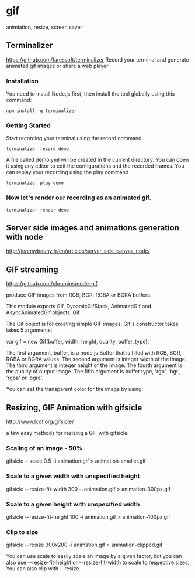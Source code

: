 # gif
animiation, resize, screen saver

## Terminalizer
https://github.com/faressoft/terminalizer
Record your terminal and generate animated gif images or share a web player

### Installation
You need to install Node.js first, then install the tool globally using this command:

    npm install -g terminalizer

### Getting Started
Start recording your terminal using the record command.

    terminalizer record demo

A file called demo.yml will be created in the current directory. You can open it using any editor to edit the configurations and the recorded frames. You can replay your recording using the play command.

    terminalizer play demo

### Now let's render our recording as an animated gif.

    terminalizer render demo


## Server side images and animations generation with node
http://jeremybouny.fr/en/articles/server_side_canvas_node/

## GIF streaming
https://github.com/pkrumins/node-gif

 produce GIF images from RGB, BGR, RGBA or BGRA buffers.

This module exports Gif, DynamicGifStack, AnimatedGif and AsyncAnimatedGif objects.
Gif

The Gif object is for creating simple GIF images. Gif's constructor takes takes 5 arguments:

var gif = new Gif(buffer, width, height, quality, buffer_type);

The first argument, buffer, is a node.js Buffer that is filled with RGB, BGR, RGBA or BGRA values. The second argument is integer width of the image. The third argument is integer height of the image. The fourth argument is the quality of output image. The fifth argument is buffer type, 'rgb', 'bgr', 'rgba' or 'bgra'.

You can set the transparent color for the image by using:


## Resizing, GIF Animation with gifsicle
http://www.lcdf.org/gifsicle/

a few easy methods for resizing a GIF with gifsicle:

### Scaling of an image - 50%
gifsicle --scale 0.5 -i animation.gif > animation-smaller.gif

### Scale to a given width with unspecified height
gifsicle --resize-fit-width 300 -i animation.gif > animation-300px.gif

### Scale to a given height with unspecified width
gifsicle --resize-fit-height 100 -i animation.gif > animation-100px.gif

### Clip to size
gifsicle --resize 300x200  -i animation.gif > animation-clipped.gif

You can use scale to easily scale an image by a given factor, but you can also use --resize-fit-height or --resize-fit-width to scale to respective sizes.  You can also clip with --resize. 
